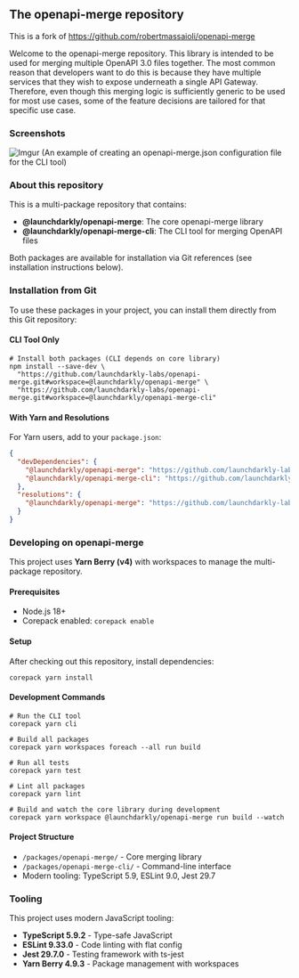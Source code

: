 ## The openapi-merge repository

This is a fork of https://github.com/robertmassaioli/openapi-merge

Welcome to the openapi-merge repository. This library is intended to be used for merging multiple OpenAPI 3.0 files together. The most common reason that developers want to do this is because they have multiple services that they wish to expose underneath a single API Gateway. Therefore, even though this merging logic is sufficiently generic to be used for most use cases, some of the feature decisions are tailored for that specific use case.

### Screenshots

![Imgur](https://i.imgur.com/GjnSXCS.png)
(An example of creating an openapi-merge.json configuration file for the CLI tool)

### About this repository

This is a multi-package repository that contains:

* **@launchdarkly/openapi-merge**: The core openapi-merge library
* **@launchdarkly/openapi-merge-cli**: The CLI tool for merging OpenAPI files

Both packages are available for installation via Git references (see installation instructions below).

### Installation from Git

To use these packages in your project, you can install them directly from this Git repository:

#### CLI Tool Only
```shell
# Install both packages (CLI depends on core library)
npm install --save-dev \
  "https://github.com/launchdarkly-labs/openapi-merge.git#workspace=@launchdarkly/openapi-merge" \
  "https://github.com/launchdarkly-labs/openapi-merge.git#workspace=@launchdarkly/openapi-merge-cli"
```

#### With Yarn and Resolutions
For Yarn users, add to your `package.json`:

```json
{
  "devDependencies": {
    "@launchdarkly/openapi-merge": "https://github.com/launchdarkly-labs/openapi-merge.git#workspace=@launchdarkly/openapi-merge",
    "@launchdarkly/openapi-merge-cli": "https://github.com/launchdarkly-labs/openapi-merge.git#workspace=@launchdarkly/openapi-merge-cli"
  },
  "resolutions": {
    "@launchdarkly/openapi-merge": "https://github.com/launchdarkly-labs/openapi-merge.git#workspace=@launchdarkly/openapi-merge"
  }
}
```

### Developing on openapi-merge

This project uses **Yarn Berry (v4)** with workspaces to manage the multi-package repository.

#### Prerequisites
- Node.js 18+ 
- Corepack enabled: `corepack enable`

#### Setup
After checking out this repository, install dependencies:

```shell
corepack yarn install
```

#### Development Commands

```shell
# Run the CLI tool
corepack yarn cli

# Build all packages
corepack yarn workspaces foreach --all run build

# Run all tests
corepack yarn test

# Lint all packages
corepack yarn lint

# Build and watch the core library during development
corepack yarn workspace @launchdarkly/openapi-merge run build --watch
```

#### Project Structure
- `/packages/openapi-merge/` - Core merging library
- `/packages/openapi-merge-cli/` - Command-line interface
- Modern tooling: TypeScript 5.9, ESLint 9.0, Jest 29.7

### Tooling

This project uses modern JavaScript tooling:
- **TypeScript 5.9.2** - Type-safe JavaScript
- **ESLint 9.33.0** - Code linting with flat config
- **Jest 29.7.0** - Testing framework with ts-jest
- **Yarn Berry 4.9.3** - Package management with workspaces